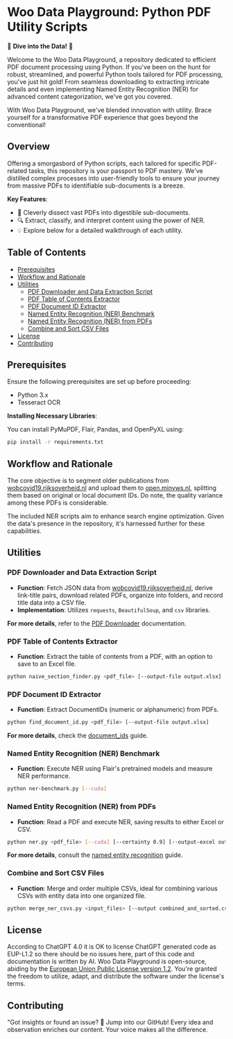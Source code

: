 # Woo Data Playground: Python PDF Utility Scripts

🚀 **Dive into the Data!** 🚀

Welcome to the Woo Data Playground, a repository dedicated to efficient PDF document processing using Python.
If you've been on the hunt for robust, streamlined, and powerful Python tools tailored for PDF processing, you've just hit gold!
From seamless downloading to extracting intricate details and even implementing Named Entity Recognition (NER) for advanced content categorization, we've got you covered.

With Woo Data Playground, we've blended innovation with utility. Brace yourself for a transformative PDF experience that goes beyond the conventional!

## **Overview**

Offering a smorgasbord of Python scripts, each tailored for specific PDF-related tasks, this repository is your passport to PDF mastery. We've distilled complex processes into user-friendly tools to ensure your journey from massive PDFs to identifiable sub-documents is a breeze.

**Key Features**:
- 📘 Cleverly dissect vast PDFs into digestible sub-documents.
- 🔍 Extract, classify, and interpret content using the power of NER.
- 💡 Explore below for a detailed walkthrough of each utility.

## Table of Contents

- [Prerequisites](#prerequisites)
- [Workflow and Rationale](#workflow-and-rationale)
- [Utilities](#utilities)
  - [PDF Downloader and Data Extraction Script](#pdf-downloader-and-data-extraction-script)
  - [PDF Table of Contents Extractor](#pdf-table-of-contents-extractor)
  - [PDF Document ID Extractor](#pdf-document-id-extractor)
  - [Named Entity Recognition (NER) Benchmark](#named-entity-recognition-ner-benchmark)
  - [Named Entity Recognition (NER) from PDFs](#named-entity-recognition-ner-from-pdfs)
  - [Combine and Sort CSV Files](#combine-and-sort-csv-files)
- [License](#license)
- [Contributing](#contributing)

## **Prerequisites**

Ensure the following prerequisites are set up before proceeding:

- Python 3.x
- Tesseract OCR

**Installing Necessary Libraries**:

You can install PyMuPDF, Flair, Pandas, and OpenPyXL using:

```bash
pip install -r requirements.txt
```

## **Workflow and Rationale**

The core objective is to segment older publications from [wobcovid19.rijksoverheid.nl](https://wobcovid19.rijksoverheid.nl/) and upload them to [open.minvws.nl](https://open.minvws.nl/), splitting them based on original or local document IDs. Do note, the quality variance among these PDFs is considerable.

The included NER scripts aim to enhance search engine optimization. Given the data's presence in the repository, it's harnessed further for these capabilities.

## **Utilities**

### **PDF Downloader and Data Extraction Script**

- **Function**: Fetch JSON data from [wobcovid19.rijksoverheid.nl](https://wobcovid19.rijksoverheid.nl/), derive link-title pairs, download related PDFs, organize into folders, and record title data into a CSV file.
- **Implementation**: Utilizes `requests`, `BeautifulSoup`, and `csv` libraries.

**For more details**, refer to the [PDF Downloader](download_pdfs.md) documentation.

### **PDF Table of Contents Extractor**

- **Function**: Extract the table of contents from a PDF, with an option to save to an Excel file.
  
```bash
python naive_section_finder.py <pdf_file> [--output-file output.xlsx]
```

### **PDF Document ID Extractor**

- **Function**: Extract DocumentIDs (numeric or alphanumeric) from PDFs.
  
```bash
python find_document_id.py <pdf_file> [--output-file output.xlsx]
```

**For more details**, check the [document_ids](document_ids.md) guide.

### **Named Entity Recognition (NER) Benchmark**

- **Function**: Execute NER using Flair's pretrained models and measure NER performance.

```bash
python ner-benchmark.py [--cuda]
```

### **Named Entity Recognition (NER) from PDFs**

- **Function**: Read a PDF and execute NER, saving results to either Excel or CSV.

```bash
python ner.py <pdf_file> [--cuda] [--certainty 0.9] [--output-excel output.xlsx] [--output-csv output.csv]
```

**For more details**, consult the [named entity recognition](named_entity_recognition.md) guide.

### **Combine and Sort CSV Files**

- **Function**: Merge and order multiple CSVs, ideal for combining various CSVs with entity data into one organized file.

```bash
python merge_ner_csvs.py <input_files> [--output combined_and_sorted.csv]
```

## **License**

According to ChatGPT 4.0 it is OK to license ChatGPT generated code as EUP-L1.2 so there should be no issues here, part of this code and documentation is written by AI.
Woo Data Playground is open-source, abiding by the [European Union Public License version 1.2](https://joinup.ec.europa.eu/collection/eupl/eupl-text-eupl-12). You're granted the freedom to utilize, adapt, and distribute the software under the license's terms.

## **Contributing**

"Got insights or found an issue? 🌟 Jump into our GitHub! Every idea and observation enriches our content. 
Your voice makes all the difference.